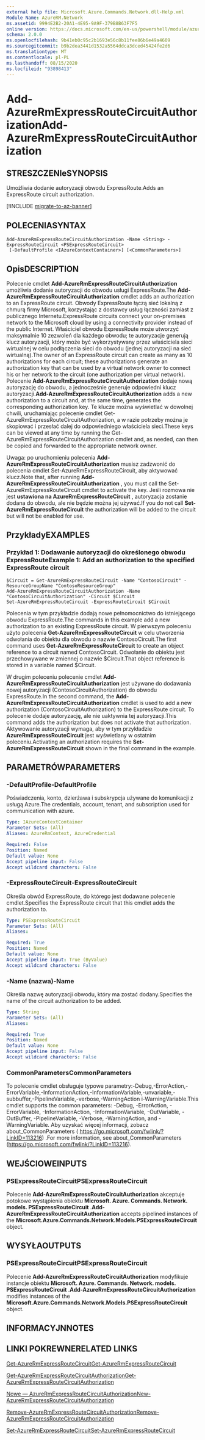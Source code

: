 ```yaml
---
external help file: Microsoft.Azure.Commands.Network.dll-Help.xml
Module Name: AzureRM.Network
ms.assetid: 9994E2B2-20A1-4E95-9A9F-379B8B63F7F5
online version: https://docs.microsoft.com/en-us/powershell/module/azurerm.network/add-azurermexpressroutecircuitauthorization
schema: 2.0.0
ms.openlocfilehash: 9b41eb0c95c2b1693e56c8b11fee86b6e49a4609
ms.sourcegitcommit: b9b2dea3441d1532a5564ddca3dced45424fe2d6
ms.translationtype: MT
ms.contentlocale: pl-PL
ms.lasthandoff: 08/15/2020
ms.locfileid: "93898413"
---
```

# <span data-ttu-id="71917-101">Add-AzureRmExpressRouteCircuitAuthorization</span><span class="sxs-lookup"><span data-stu-id="71917-101">Add-AzureRmExpressRouteCircuitAuthorization</span></span>

## <span data-ttu-id="71917-102">STRESZCZENIe</span><span class="sxs-lookup"><span data-stu-id="71917-102">SYNOPSIS</span></span>
<span data-ttu-id="71917-103">Umożliwia dodanie autoryzacji obwodu ExpressRoute.</span><span class="sxs-lookup"><span data-stu-id="71917-103">Adds an ExpressRoute circuit authorization.</span></span>

[!INCLUDE [migrate-to-az-banner](../../includes/migrate-to-az-banner.md)]

## <span data-ttu-id="71917-104">POLECENIA</span><span class="sxs-lookup"><span data-stu-id="71917-104">SYNTAX</span></span>

```
Add-AzureRmExpressRouteCircuitAuthorization -Name <String> -ExpressRouteCircuit <PSExpressRouteCircuit>
 [-DefaultProfile <IAzureContextContainer>] [<CommonParameters>]
```

## <span data-ttu-id="71917-105">Opis</span><span class="sxs-lookup"><span data-stu-id="71917-105">DESCRIPTION</span></span>
<span data-ttu-id="71917-106">Polecenie cmdlet **Add-AzureRmExpressRouteCircuitAuthorization** umożliwia dodanie autoryzacji do obwodu usługi ExpressRoute.</span><span class="sxs-lookup"><span data-stu-id="71917-106">The **Add-AzureRmExpressRouteCircuitAuthorization** cmdlet adds an authorization to an ExpressRoute circuit.</span></span> <span data-ttu-id="71917-107">Obwody ExpressRoute łączą sieć lokalną z chmurą firmy Microsoft, korzystając z dostawcy usług łączności zamiast z publicznego Internetu.</span><span class="sxs-lookup"><span data-stu-id="71917-107">ExpressRoute circuits connect your on-premises network to the Microsoft cloud by using a connectivity provider instead of the public Internet.</span></span> <span data-ttu-id="71917-108">Właściciel obwodu ExpressRoute może utworzyć maksymalnie 10 zezwoleń dla każdego obwodu; te autoryzacje generują klucz autoryzacji, który może być wykorzystywany przez właściciela sieci wirtualnej w celu podłączenia sieci do obwodu (jednej autoryzacji na sieć wirtualną).</span><span class="sxs-lookup"><span data-stu-id="71917-108">The owner of an ExpressRoute circuit can create as many as 10 authorizations for each circuit; these authorizations generate an authorization key that can be used by a virtual network owner to connect his or her network to the circuit (one authorization per virtual network).</span></span> <span data-ttu-id="71917-109">Polecenie **Add-AzureRmExpressRouteCircuitAuthorization** dodaje nową autoryzację do obwodu, a jednocześnie generuje odpowiedni klucz autoryzacji.</span><span class="sxs-lookup"><span data-stu-id="71917-109">**Add-AzureRmExpressRouteCircuitAuthorization** adds a new authorization to a circuit and, at the same time, generates the corresponding authorization key.</span></span> <span data-ttu-id="71917-110">Te klucze można wyświetlać w dowolnej chwili, uruchamiając polecenie cmdlet Get-AzureRmExpressRouteCircuitAuthorization, a w razie potrzeby można je skopiować i przesłać dalej do odpowiedniego właściciela sieci.</span><span class="sxs-lookup"><span data-stu-id="71917-110">These keys can be viewed at any time by running the Get-AzureRmExpressRouteCircuitAuthorization cmdlet and, as needed, can then be copied and forwarded to the appropriate network owner.</span></span>

<span data-ttu-id="71917-111">Uwaga: po uruchomieniu polecenia **Add-AzureRmExpressRouteCircuitAuthorization** musisz zadzwonić do polecenia cmdlet Set-AzureRmExpressRouteCircuit, aby aktywować klucz.</span><span class="sxs-lookup"><span data-stu-id="71917-111">Note that, after running **Add-AzureRmExpressRouteCircuitAuthorization** , you must call the Set-AzureRmExpressRouteCircuit cmdlet to activate the key.</span></span> <span data-ttu-id="71917-112">Jeśli rozmowa nie jest **ustawiona na AzureRmExpressRouteCircuit** , autoryzacja zostanie dodana do obwodu, ale nie będzie można jej używać.</span><span class="sxs-lookup"><span data-stu-id="71917-112">If you do not call **Set-AzureRmExpressRouteCircuit** the authorization will be added to the circuit but will not be enabled for use.</span></span>

## <span data-ttu-id="71917-113">Przykłady</span><span class="sxs-lookup"><span data-stu-id="71917-113">EXAMPLES</span></span>

### <span data-ttu-id="71917-114">Przykład 1: Dodawanie autoryzacji do określonego obwodu ExpressRoute</span><span class="sxs-lookup"><span data-stu-id="71917-114">Example 1: Add an authorization to the specified ExpressRoute circuit</span></span>
```
$Circuit = Get-AzureRmExpressRouteCircuit -Name "ContosoCircuit" -ResourceGroupName "ContosoResourceGroup"
Add-AzureRmExpressRouteCircuitAuthorization -Name "ContosoCircuitAuthorization" -Circuit $Circuit
Set-AzureRmExpressRouteCircuit -ExpressRouteCircuit $Circuit
```

<span data-ttu-id="71917-115">Polecenia w tym przykładzie dodają nowe pełnomocnictwo do istniejącego obwodu ExpressRoute.</span><span class="sxs-lookup"><span data-stu-id="71917-115">The commands in this example add a new authorization to an existing ExpressRoute circuit.</span></span> <span data-ttu-id="71917-116">W pierwszym poleceniu użyto polecenia **Get-AzureRmExpressRouteCircuit** w celu utworzenia odwołania do obiektu dla obwodu o nazwie ContosoCircuit.</span><span class="sxs-lookup"><span data-stu-id="71917-116">The first command uses **Get-AzureRmExpressRouteCircuit** to create an object reference to a circuit named ContosoCircuit.</span></span> <span data-ttu-id="71917-117">Odwołanie do obiektu jest przechowywane w zmiennej o nazwie $Circuit.</span><span class="sxs-lookup"><span data-stu-id="71917-117">That object reference is stored in a variable named $Circuit.</span></span>

<span data-ttu-id="71917-118">W drugim poleceniu polecenie cmdlet **Add-AzureRmExpressRouteCircuitAuthorization** jest używane do dodawania nowej autoryzacji (ContosoCircuitAuthorization) do obwodu ExpressRoute.</span><span class="sxs-lookup"><span data-stu-id="71917-118">In the second command, the **Add-AzureRmExpressRouteCircuitAuthorization** cmdlet is used to add a new authorization (ContosoCircuitAuthorization) to the ExpressRoute circuit.</span></span> <span data-ttu-id="71917-119">To polecenie dodaje autoryzację, ale nie uaktywnia tej autoryzacji.</span><span class="sxs-lookup"><span data-stu-id="71917-119">This command adds the authorization but does not activate that authorization.</span></span> <span data-ttu-id="71917-120">Aktywowanie autoryzacji wymaga, aby w tym przykładzie **AzureRmExpressRouteCircuit** jest wyświetlany w ostatnim poleceniu.</span><span class="sxs-lookup"><span data-stu-id="71917-120">Activating an authorization requires the **Set-AzureRmExpressRouteCircuit** shown in the final command in the example.</span></span>

## <span data-ttu-id="71917-121">PARAMETRÓW</span><span class="sxs-lookup"><span data-stu-id="71917-121">PARAMETERS</span></span>

### <span data-ttu-id="71917-122">-DefaultProfile</span><span class="sxs-lookup"><span data-stu-id="71917-122">-DefaultProfile</span></span>
<span data-ttu-id="71917-123">Poświadczenia, konto, dzierżawa i subskrypcja używane do komunikacji z usługą Azure.</span><span class="sxs-lookup"><span data-stu-id="71917-123">The credentials, account, tenant, and subscription used for communication with azure.</span></span>

```yaml
Type: IAzureContextContainer
Parameter Sets: (All)
Aliases: AzureRmContext, AzureCredential

Required: False
Position: Named
Default value: None
Accept pipeline input: False
Accept wildcard characters: False
```

### <span data-ttu-id="71917-124">-ExpressRouteCircuit</span><span class="sxs-lookup"><span data-stu-id="71917-124">-ExpressRouteCircuit</span></span>
<span data-ttu-id="71917-125">Określa obwód ExpressRoute, do którego jest dodawane polecenie cmdlet.</span><span class="sxs-lookup"><span data-stu-id="71917-125">Specifies the ExpressRoute circuit that this cmdlet adds the authorization to.</span></span>

```yaml
Type: PSExpressRouteCircuit
Parameter Sets: (All)
Aliases: 

Required: True
Position: Named
Default value: None
Accept pipeline input: True (ByValue)
Accept wildcard characters: False
```

### <span data-ttu-id="71917-126">-Name (nazwa)</span><span class="sxs-lookup"><span data-stu-id="71917-126">-Name</span></span>
<span data-ttu-id="71917-127">Określa nazwę autoryzacji obwodu, który ma zostać dodany.</span><span class="sxs-lookup"><span data-stu-id="71917-127">Specifies the name of the circuit authorization to be added.</span></span>

```yaml
Type: String
Parameter Sets: (All)
Aliases: 

Required: True
Position: Named
Default value: None
Accept pipeline input: False
Accept wildcard characters: False
```

### <span data-ttu-id="71917-128">CommonParameters</span><span class="sxs-lookup"><span data-stu-id="71917-128">CommonParameters</span></span>
<span data-ttu-id="71917-129">To polecenie cmdlet obsługuje typowe parametry:-Debug,-ErrorAction,-ErrorVariable,-InformationAction,-InformationVariable,-unvariable,-subbuffer,-PipelineVariable,-verbose,-WarningAction i-WarningVariable.</span><span class="sxs-lookup"><span data-stu-id="71917-129">This cmdlet supports the common parameters: -Debug, -ErrorAction, -ErrorVariable, -InformationAction, -InformationVariable, -OutVariable, -OutBuffer, -PipelineVariable, -Verbose, -WarningAction, and -WarningVariable.</span></span> <span data-ttu-id="71917-130">Aby uzyskać więcej informacji, zobacz about_CommonParameters ( https://go.microsoft.com/fwlink/?LinkID=113216) .</span><span class="sxs-lookup"><span data-stu-id="71917-130">For more information, see about_CommonParameters (https://go.microsoft.com/fwlink/?LinkID=113216).</span></span>

## <span data-ttu-id="71917-131">WEJŚCIOWE</span><span class="sxs-lookup"><span data-stu-id="71917-131">INPUTS</span></span>

### <span data-ttu-id="71917-132">PSExpressRouteCircuit</span><span class="sxs-lookup"><span data-stu-id="71917-132">PSExpressRouteCircuit</span></span>
<span data-ttu-id="71917-133">Polecenie **Add-AzureRmExpressRouteCircuitAuthorization** akceptuje potokowe wystąpienia obiektu **Microsoft. Azure. Commands. Network. models. PSExpressRouteCircuit** .</span><span class="sxs-lookup"><span data-stu-id="71917-133">**Add-AzureRmExpressRouteCircuitAuthorization** accepts pipelined instances of the **Microsoft.Azure.Commands.Network.Models.PSExpressRouteCircuit** object.</span></span>

## <span data-ttu-id="71917-134">WYSYŁA</span><span class="sxs-lookup"><span data-stu-id="71917-134">OUTPUTS</span></span>

### <span data-ttu-id="71917-135">PSExpressRouteCircuit</span><span class="sxs-lookup"><span data-stu-id="71917-135">PSExpressRouteCircuit</span></span>
<span data-ttu-id="71917-136">Polecenie **Add-AzureRmExpressRouteCircuitAuthorization** modyfikuje instancje obiektu **Microsoft. Azure. Commands. Network. models. PSExpressRouteCircuit** .</span><span class="sxs-lookup"><span data-stu-id="71917-136">**Add-AzureRmExpressRouteCircuitAuthorization** modifies instances of the **Microsoft.Azure.Commands.Network.Models.PSExpressRouteCircuit** object.</span></span>

## <span data-ttu-id="71917-137">INFORMACYJN</span><span class="sxs-lookup"><span data-stu-id="71917-137">NOTES</span></span>

## <span data-ttu-id="71917-138">LINKI POKREWNE</span><span class="sxs-lookup"><span data-stu-id="71917-138">RELATED LINKS</span></span>

[<span data-ttu-id="71917-139">Get-AzureRmExpressRouteCircuit</span><span class="sxs-lookup"><span data-stu-id="71917-139">Get-AzureRmExpressRouteCircuit</span></span>](./Get-AzureRmExpressRouteCircuit.md)

[<span data-ttu-id="71917-140">Get-AzureRmExpressRouteCircuitAuthorization</span><span class="sxs-lookup"><span data-stu-id="71917-140">Get-AzureRmExpressRouteCircuitAuthorization</span></span>](./Get-AzureRmExpressRouteCircuitAuthorization.md)

[<span data-ttu-id="71917-141">Nowe — AzureRmExpressRouteCircuitAuthorization</span><span class="sxs-lookup"><span data-stu-id="71917-141">New-AzureRmExpressRouteCircuitAuthorization</span></span>](./New-AzureRmExpressRouteCircuitAuthorization.md)

[<span data-ttu-id="71917-142">Remove-AzureRmExpressRouteCircuitAuthorization</span><span class="sxs-lookup"><span data-stu-id="71917-142">Remove-AzureRmExpressRouteCircuitAuthorization</span></span>](./Remove-AzureRmExpressRouteCircuitAuthorization.md)

[<span data-ttu-id="71917-143">Set-AzureRmExpressRouteCircuit</span><span class="sxs-lookup"><span data-stu-id="71917-143">Set-AzureRmExpressRouteCircuit</span></span>](./Set-AzureRmExpressRouteCircuit.md)
